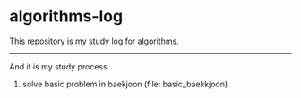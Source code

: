 # algorithms-log
This repository is my study log for algorithms.

----------
And it is my study process.
1. solve basic problem in baekjoon (file: basic_baekkjoon)
